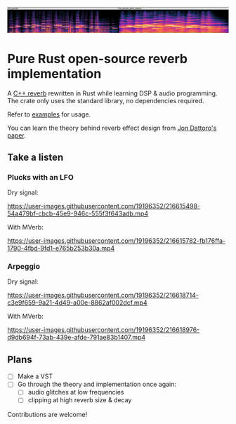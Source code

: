 ![Spectrogram of the reverb](./spectrogram.jpg)

# Pure Rust open-source reverb implementation

A [C++ reverb](https://github.com/martineastwood/mverb)
rewritten in Rust while learning DSP & audio programming.
The crate only uses the standard library, no dependencies required.

Refer to [examples](./examples) for usage.

You can learn the theory behind reverb effect design from 
[Jon Dattoro's paper](https://ccrma.stanford.edu/~dattorro/EffectDesignPart1.pdf).

## Take a listen

### Plucks with an LFO

Dry signal:

https://user-images.githubusercontent.com/19196352/216615498-54a479bf-cbcb-45e9-946c-555f3f643adb.mp4

With MVerb:

https://user-images.githubusercontent.com/19196352/216615782-fb176ffa-1790-4fbd-9fd1-e765b253b30a.mp4

### Arpeggio

Dry signal:

https://user-images.githubusercontent.com/19196352/216618714-c3e9f659-9a21-4d49-a00e-8862af002dcf.mp4

With MVerb:

https://user-images.githubusercontent.com/19196352/216618976-d9db694f-73ab-439e-afde-791ae83b1407.mp4


## Plans

- [ ] Make a VST
- [ ] Go through the theory and implementation once again:
  - [ ] audio glitches at low frequencies
  - [ ] clipping at high reverb size & decay

Contributions are welcome!

